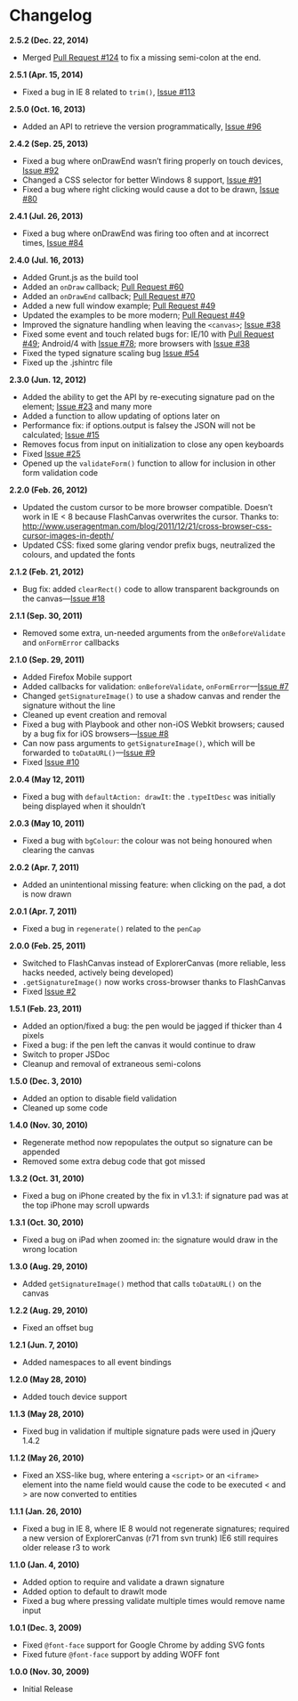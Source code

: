 # Changelog

**2.5.2 (Dec. 22, 2014)**

- Merged [Pull Request #124](https://github.com/thomasjbradley/signature-pad/issues/124) to fix a missing semi-colon at the end.

**2.5.1 (Apr. 15, 2014)**

- Fixed a bug in IE 8 related to `trim()`, [Issue #113](https://github.com/thomasjbradley/signature-pad/issues/113)

**2.5.0 (Oct. 16, 2013)**

- Added an API to retrieve the version programmatically, [Issue #96](https://github.com/thomasjbradley/signature-pad/issues/96)

**2.4.2 (Sep. 25, 2013)**

- Fixed a bug where onDrawEnd wasn’t firing properly on touch devices, [Issue #92](https://github.com/thomasjbradley/signature-pad/issues/92)
- Changed a CSS selector for better Windows 8 support, [Issue #91](https://github.com/thomasjbradley/signature-pad/issues/91)
- Fixed a bug where right clicking would cause a dot to be drawn, [Issue #80](https://github.com/thomasjbradley/signature-pad/issues/80)

**2.4.1 (Jul. 26, 2013)**

- Fixed a bug where onDrawEnd was firing too often and at incorrect times, [Issue #84](https://github.com/thomasjbradley/signature-pad/issues/84)

**2.4.0 (Jul. 16, 2013)**

- Added Grunt.js as the build tool
- Added an `onDraw` callback; [Pull Request #60](https://github.com/thomasjbradley/signature-pad/pull/60)
- Added an `onDrawEnd` callback; [Pull Request #70](https://github.com/thomasjbradley/signature-pad/pull/70)
- Added a new full window example; [Pull Request #49](https://github.com/thomasjbradley/signature-pad/pull/49)
- Updated the examples to be more modern; [Pull Request #49](https://github.com/thomasjbradley/signature-pad/pull/49)
- Improved the signature handling when leaving the `<canvas>`; [Issue #38](https://github.com/thomasjbradley/signature-pad/issues/38)
- Fixed some event and touch related bugs for: IE/10 with [Pull Request #49](https://github.com/thomasjbradley/signature-pad/pull/49); Android/4 with [Issue #78](https://github.com/thomasjbradley/signature-pad/issues/78); more browsers with [Issue #38](https://github.com/thomasjbradley/signature-pad/issues/38)
- Fixed the typed signature scaling bug [Issue #54](https://github.com/thomasjbradley/signature-pad/issues/54)
- Fixed up the .jshintrc file

**2.3.0 (Jun. 12, 2012)**

- Added the ability to get the API by re-executing signature pad on the element; [Issue #23](https://github.com/thomasjbradley/signature-pad/issues/23) and many more
- Added a function to allow updating of options later on
- Performance fix: if options.output is falsey the JSON will not be calculated; [Issue #15](https://github.com/thomasjbradley/signature-pad/issues/15)
- Removes focus from input on initialization to close any open keyboards
- Fixed [Issue #25](https://github.com/thomasjbradley/signature-pad/issues/25)
- Opened up the `validateForm()` function to allow for inclusion in other form validation code

**2.2.0 (Feb. 26, 2012)**

- Updated the custom cursor to be more browser compatible. Doesn’t work in IE < 8 because FlashCanvas overwrites the cursor. Thanks to: <http://www.useragentman.com/blog/2011/12/21/cross-browser-css-cursor-images-in-depth/>
- Updated CSS: fixed some glaring vendor prefix bugs, neutralized the colours, and updated the fonts

**2.1.2 (Feb. 21, 2012)**

- Bug fix: added `clearRect()` code to allow transparent backgrounds on the canvas—[Issue #18](https://github.com/thomasjbradley/signature-pad/issues/18)

**2.1.1 (Sep. 30, 2011)**

- Removed some extra, un-needed arguments from the `onBeforeValidate` and `onFormError` callbacks

**2.1.0 (Sep. 29, 2011)**

- Added Firefox Mobile support
- Added callbacks for validation: `onBeforeValidate`, `onFormError`—[Issue #7](https://github.com/thomasjbradley/signature-pad/issues/7)
- Changed `getSignatureImage()` to use a shadow canvas and render the signature without the line
- Cleaned up event creation and removal
- Fixed a bug with Playbook and other non-iOS Webkit browsers; caused by a bug fix for iOS browsers—[Issue #8](https://github.com/thomasjbradley/signature-pad/issues/8)
- Can now pass arguments to `getSignatureImage()`, which will be forwarded to `toDataURL()`—[Issue #9](https://github.com/thomasjbradley/signature-pad/issues/9)
- Fixed [Issue #10](https://github.com/thomasjbradley/signature-pad/issues/10)

**2.0.4 (May 12, 2011)**

- Fixed a bug with `defaultAction: drawIt`: the `.typeItDesc` was initially being displayed when it shouldn’t

**2.0.3 (May 10, 2011)**

- Fixed a bug with `bgColour`: the colour was not being honoured when clearing the canvas

**2.0.2 (Apr. 7, 2011)**

- Added an unintentional missing feature: when clicking on the pad, a dot is now drawn

**2.0.1 (Apr. 7, 2011)**

- Fixed a bug in `regenerate()` related to the `penCap`

**2.0.0 (Feb. 25, 2011)**

- Switched to FlashCanvas instead of ExplorerCanvas (more reliable, less hacks needed, actively being developed)
- `.getSignatureImage()` now works cross-browser thanks to FlashCanvas
- Fixed [Issue #2](https://github.com/thomasjbradley/signature-pad/issues/2)

**1.5.1 (Feb. 23, 2011)**

- Added an option/fixed a bug: the pen would be jagged if thicker than 4 pixels
- Fixed a bug: if the pen left the canvas it would continue to draw
- Switch to proper JSDoc
- Cleanup and removal of extraneous semi-colons

**1.5.0 (Dec. 3, 2010)**

- Added an option to disable field validation
- Cleaned up some code

**1.4.0 (Nov. 30, 2010)**

- Regenerate method now repopulates the output so signature can be appended
- Removed some extra debug code that got missed

**1.3.2 (Oct. 31, 2010)**

- Fixed a bug on iPhone created by the fix in v1.3.1: if signature pad was at the top iPhone may scroll upwards

**1.3.1 (Oct. 30, 2010)**

- Fixed a bug on iPad when zoomed in: the signature would draw in the wrong location

**1.3.0 (Aug. 29, 2010)**

- Added `getSignatureImage()` method that calls `toDataURL()` on the canvas

**1.2.2 (Aug. 29, 2010)**

- Fixed an offset bug

**1.2.1 (Jun. 7, 2010)**

- Added namespaces to all event bindings

**1.2.0 (May 28, 2010)**

- Added touch device support

**1.1.3 (May 28, 2010)**

- Fixed bug in validation if multiple signature pads were used in jQuery 1.4.2

**1.1.2 (May 26, 2010)**

- Fixed an XSS-like bug, where entering a `<script>` or an `<iframe>` element into the name field would cause the code to be executed < and > are now converted to entities

**1.1.1 (Jan. 26, 2010)**

- Fixed a bug in IE 8, where IE 8 would not regenerate signatures; required a new version of ExplorerCanvas (r71 from svn trunk) IE6 still requires older release r3 to work

**1.1.0 (Jan. 4, 2010)**

- Added option to require and validate a drawn signature
- Added option to default to drawIt mode
- Fixed a bug where pressing validate multiple times would remove name input

**1.0.1 (Dec. 3, 2009)**

- Fixed `@font-face` support for Google Chrome by adding SVG fonts
- Fixed future `@font-face` support by adding WOFF font

**1.0.0 (Nov. 30, 2009)**

- Initial Release
